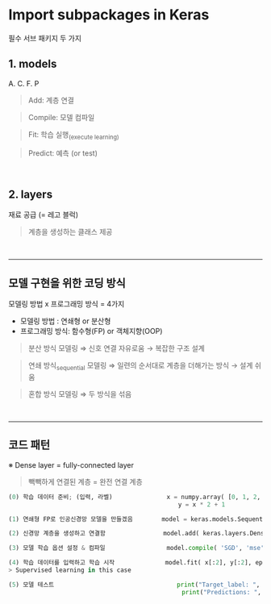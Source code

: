 # Import subpackages in Keras 
필수 서브 패키지 두 가지 

## 1. models

A. C. F. P
> Add: 계층 연결 <br/>

> Compile: 모델 컴파일<br/> 

> Fit: 학습 실행<sub>(execute learning)</sub> <br/>

> Predict: 예측 (or test)

<br/>

## 2. layers
재료 공급 (= 레고 블럭) 
> 계층을 생성하는 클래스 제공 

<br/>

***

## 모델 구현을 위한 코딩 방식 
모델링 방법 x 프로그래밍 방식 = 4가지 

* 모델링 방법    : 연쇄형 or 분산형 <br/>
* 프로그래밍 방식: 함수형(FP) or 객체지향(OOP) <br/> 


>분산 방식 모델링                      ⇒  신호 연결 자유로움 → 복잡한 구조 설계 <br/>

>연쇄 방식<sub>sequential</sub> 모델링 ⇒  일련의 순서대로 계층을 더해가는 방식 → 설계 쉬움<br/>

>혼합 방식 모델링                      ⇒  두 방식을 섞음 
<br/>

***
##  코드 패턴  
※ Dense layer = fully-connected layer 
> 빽빽하게 연결된 계층 = 완전 연결 계층 

```python 
(0) 학습 데이터 준비; (입력, 라벨)               x = numpy.array( [0, 1, 2, 3, 4] ) 
                                               y = x * 2 + 1 

(1) 연쇄형 FP로 인공신경망 모델을 만들겠음        model = keras.models.Sequential() 

(2) 신경망 계층을 생성하고 연결함                model.add( keras.layers.Dense( 1, input_shape=(1,) ))  #깊이:1 , 입렵노드 1개 

(3) 모델 학습 옵션 설정 & 컴파일                 model.compile( 'SGD', 'mse' )              

(4) 학습 데이터를 입력하고 학습 시작              model.fit( x[:2], y[:2], epochs = 1000, verbose = 0)   # verbose: 학습 진행 사항의 표시 여부 
> Supervised learning in this case

(5) 모델 테스트                                  print("Target_label: ", y[2:])
                                                print("Predictions: ", model.predict( x[2:]).flatten() ) 

```